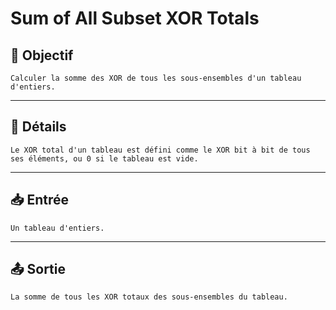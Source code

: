 # Sum of All Subset XOR Totals

## 🎯 Objectif

    Calculer la somme des XOR de tous les sous-ensembles d'un tableau d'entiers.

---

## 📝 Détails

    Le XOR total d'un tableau est défini comme le XOR bit à bit de tous ses éléments, ou 0 si le tableau est vide.

---

## 📥 Entrée

    Un tableau d'entiers.

---

## 📤 Sortie

    La somme de tous les XOR totaux des sous-ensembles du tableau.

